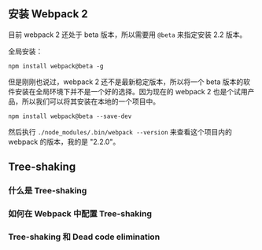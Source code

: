 ## 安装 Webpack 2

目前 webpack 2 还处于 beta 版本，所以需要用 `@beta` 来指定安装 2.2 版本。

全局安装：

```
npm install webpack@beta -g
```

但是刚刚也说过，webpack 2 还不是最新稳定版本，所以将一个 beta 版本的软件安装在全局环境下并不是一个好的选择。因为现在的 webpack 2 也是个试用产品，所以我们可以将其安装在本地的一个项目中。

```
npm install webpack@beta --save-dev
```

然后执行 `./node_modules/.bin/webpack --version` 来查看这个项目内的 webpack 的版本，我的是 "2.2.0"。

## Tree-shaking

### 什么是 Tree-shaking

### 如何在 Webpack 中配置 Tree-shaking

### Tree-shaking 和 Dead code elimination
